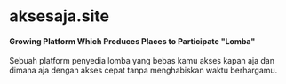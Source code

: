 # aksesaja.site

#### Growing Platform Which Produces Places to Participate "Lomba"

Sebuah platform penyedia lomba yang bebas kamu akses kapan aja dan dimana aja dengan akses cepat tanpa menghabiskan waktu berhargamu.
